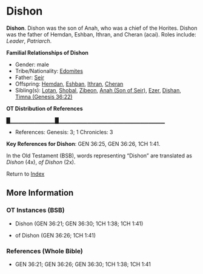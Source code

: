# Dishon
**Dishon**. 
Dishon was the son of Anah, who was a chief of the Horites. Dishon was the father of Hemdan, Eshban, Ithran, and Cheran (acai). 
Roles include: 
_Leader_, _Patriarch_. 




**Familial Relationships of Dishon**


* Gender: male
* Tribe/Nationality: [Edomites](../../../groups/md/acai/Edom.md)
* Father: [Seir](Seir.md)
* Offspring: [Hemdan](Hemdan.md), [Eshban](Eshban.md), [Ithran](Ithran.md), [Cheran](Cheran.md)
* Sibling(s): [Lotan](Lotan.md), [Shobal](Shobal.md), [Zibeon](Zibeon.2.md), [Anah (Son of Seir)](Anah.2.md), [Ezer](Ezer.md), [Dishan](Dishan.md), [Timna (Genesis 36:22)](Timna.2.md)


**OT Distribution of References**

█▁▁▁▁▁▁▁▁▁▁▁█▁▁▁▁▁▁▁▁▁▁▁▁▁▁▁▁▁▁▁▁▁▁▁▁▁▁
* References: Genesis: 3; 1 Chronicles: 3



**Key References for Dishon**: 
GEN 36:25, GEN 36:26, 1CH 1:41. 


In the Old Testament (BSB), words representing “Dishon” are translated as 
*Dishon* (4x), *of Dishon* (2x). 




Return to [Index](00-Index.md)

## More Information

### OT Instances (BSB)

* Dishon (GEN 36:21; GEN 36:30; 1CH 1:38; 1CH 1:41)

* of Dishon (GEN 36:26; 1CH 1:41)



### References (Whole Bible)

* GEN 36:21; GEN 36:26; GEN 36:30; 1CH 1:38; 1CH 1:41



